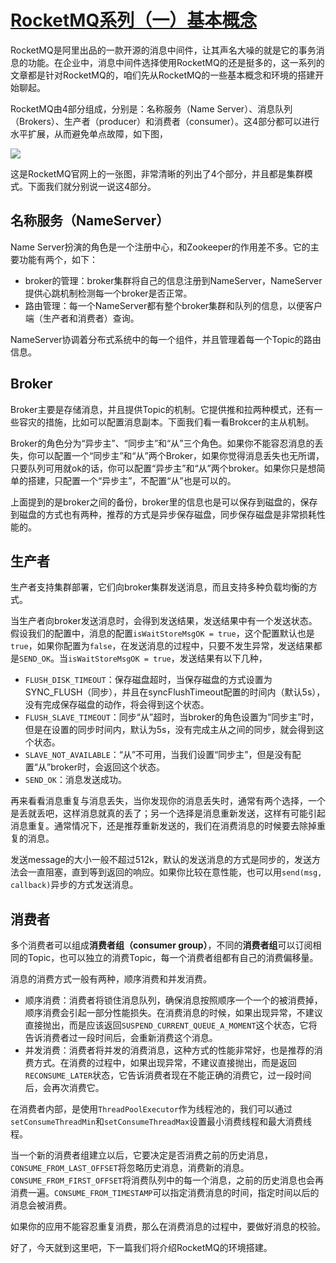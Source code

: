 # [RocketMQ系列（一）基本概念](https://www.cnblogs.com/boboooo/p/13038950.html)





RocketMQ是阿里出品的一款开源的消息中间件，让其声名大噪的就是它的事务消息的功能。在企业中，消息中间件选择使用RocketMQ的还是挺多的，这一系列的文章都是针对RocketMQ的，咱们先从RocketMQ的一些基本概念和环境的搭建开始聊起。

RocketMQ由4部分组成，分别是：名称服务（Name Server）、消息队列（Brokers）、生产者（producer）和消费者（consumer）。这4部分都可以进行水平扩展，从而避免单点故障，如下图，

![](https://java-tutorial.oss-cn-shanghai.aliyuncs.com/1191201-20200603173058174-1551688390.png)

这是RocketMQ官网上的一张图，非常清晰的列出了4个部分，并且都是集群模式。下面我们就分别说一说这4部分。

## 名称服务（NameServer）

Name Server扮演的角色是一个注册中心，和Zookeeper的作用差不多。它的主要功能有两个，如下：

*   broker的管理：broker集群将自己的信息注册到NameServer，NameServer提供心跳机制检测每一个broker是否正常。
*   路由管理：每一个NameServer都有整个broker集群和队列的信息，以便客户端（生产者和消费者）查询。

NameServer协调着分布式系统中的每一个组件，并且管理着每一个Topic的路由信息。

## Broker

Broker主要是存储消息，并且提供Topic的机制。它提供推和拉两种模式，还有一些容灾的措施，比如可以配置消息副本。下面我们看一看Brokcer的主从机制。

Broker的角色分为“异步主”、“同步主”和“从”三个角色。如果你不能容忍消息的丢失，你可以配置一个“同步主”和“从”两个Broker，如果你觉得消息丢失也无所谓，只要队列可用就ok的话，你可以配置“异步主”和“从”两个broker。如果你只是想简单的搭建，只配置一个“异步主”，不配置“从”也是可以的。

上面提到的是broker之间的备份，broker里的信息也是可以保存到磁盘的，保存到磁盘的方式也有两种，推荐的方式是异步保存磁盘，同步保存磁盘是非常损耗性能的。

## 生产者

生产者支持集群部署，它们向broker集群发送消息，而且支持多种负载均衡的方式。

当生产者向broker发送消息时，会得到发送结果，发送结果中有一个发送状态。假设我们的配置中，消息的配置`isWaitStoreMsgOK = true`，这个配置默认也是`true`，如果你配置为`false`，在发送消息的过程中，只要不发生异常，发送结果都是`SEND_OK`。当`isWaitStoreMsgOK = true`，发送结果有以下几种，

*   `FLUSH_DISK_TIMEOUT`：保存磁盘超时，当保存磁盘的方式设置为SYNC_FLUSH（同步），并且在syncFlushTimeout配置的时间内（默认5s），没有完成保存磁盘的动作，将会得到这个状态。
*   `FLUSH_SLAVE_TIMEOUT`：同步“从”超时，当broker的角色设置为“同步主”时，但是在设置的同步时间内，默认为5s，没有完成主从之间的同步，就会得到这个状态。
*   `SLAVE_NOT_AVAILABLE`：“从”不可用，当我们设置“同步主”，但是没有配置“从”broker时，会返回这个状态。
*   `SEND_OK`：消息发送成功。

再来看看消息重复与消息丢失，当你发现你的消息丢失时，通常有两个选择，一个是丢就丢吧，这样消息就真的丢了；另一个选择是消息重新发送，这样有可能引起消息重复。通常情况下，还是推荐重新发送的，我们在消费消息的时候要去除掉重复的消息。

发送message的大小一般不超过512k，默认的发送消息的方式是同步的，发送方法会一直阻塞，直到等到返回的响应。如果你比较在意性能，也可以用`send(msg, callback)`异步的方式发送消息。

## 消费者

多个消费者可以组成**消费者组（consumer group）**，不同的**消费者组**可以订阅相同的Topic，也可以独立的消费Topic，每一个消费者组都有自己的消费偏移量。

消息的消费方式一般有两种，顺序消费和并发消费。

*   顺序消费：消费者将锁住消息队列，确保消息按照顺序一个一个的被消费掉，顺序消费会引起一部分性能损失。在消费消息的时候，如果出现异常，不建议直接抛出，而是应该返回`SUSPEND_CURRENT_QUEUE_A_MOMENT`这个状态，它将告诉消费者过一段时间后，会重新消费这个消息。
*   并发消费：消费者将并发的消费消息，这种方式的性能非常好，也是推荐的消费方式。在消费的过程中，如果出现异常，不建议直接抛出，而是返回`RECONSUME_LATER`状态，它告诉消费者现在不能正确的消费它，过一段时间后，会再次消费它。

在消费者内部，是使用`ThreadPoolExecutor`作为线程池的，我们可以通过`setConsumeThreadMin`和`setConsumeThreadMax`设置最小消费线程和最大消费线程。

当一个新的消费者组建立以后，它要决定是否消费之前的历史消息，`CONSUME_FROM_LAST_OFFSET`将忽略历史消息，消费新的消息。`CONSUME_FROM_FIRST_OFFSET`将消费队列中的每一个消息，之前的历史消息也会再消费一遍。`CONSUME_FROM_TIMESTAMP`可以指定消费消息的时间，指定时间以后的消息会被消费。

如果你的应用不能容忍重复消费，那么在消费消息的过程中，要做好消息的校验。

好了，今天就到这里吧，下一篇我们将介绍RocketMQ的环境搭建。